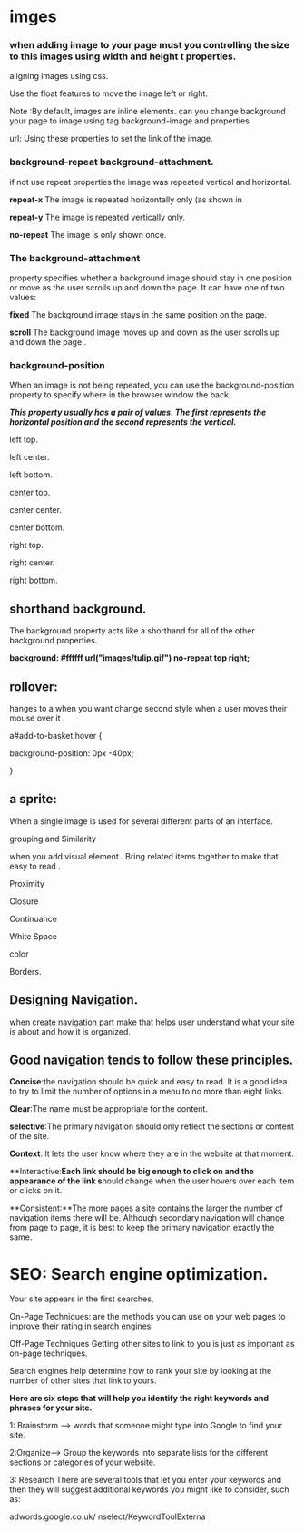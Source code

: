 # imges

  ### when adding image to your page must you controlling the size to this images using width and height t properties.

   aligning images using css.

   Use the float features to move the image left or right.

   Note :By default, images are inline elements.
   can you change background your page to image using tag background-image and properties 

   url: Using these properties to set the link of the image.

   ### background-repeat background-attachment.

   if not use repeat properties the image  was repeated vertical  and horizontal.

   **repeat-x** The image is repeated horizontally only (as shown in

**repeat-y** The image is repeated vertically only.

**no-repeat** The image is only shown once.

### The background-attachment 

property specifies whether a background image should stay in one position or move as the user scrolls up and down the page. It can have one of two values:

**fixed** The background image stays in  the same position on the page.


**scroll** The background image moves up and down as the user scrolls up and down the page .

### background-position

When an image is not being repeated, you can use the background-position property to specify where in the browser window the back.

***This property usually has a pair of values. The first represents the horizontal position and the second represents the vertical.***

left top.

 left center.

 left bottom.

 center top.

 center center.

 center bottom.

 right top.

 right center.

 right bottom.

##  shorthand background.

The background property acts like a shorthand for all of the other background properties.

**background: #ffffff url("images/tulip.gif") no-repeat top right;**

## rollover:
hanges to a
 when you want change  second style when a user moves their mouse over it .

 a#add-to-basket:hover {

background-position: 0px -40px;

 }

 ## a sprite:
 When a single image is used for several different parts of an interface.

grouping and Similarity

when you  add visual  element . Bring related items together to make that easy to read .

Proximity

Closure

Continuance

White Space

color

Borders.

## Designing Navigation.

when create navigation part make that helps user understand what your site is about and how it is organized.

## Good navigation tends to follow these principles.

**Concise**:the navigation should be quick and easy to read. It is a good idea to try to limit the number of options in a menu to no more than eight links.

**Clear**:The name must be appropriate for the content.

**selective**:The primary navigation should only reflect the sections or content of the site.

**Context**: It lets the user know where they are in the website at that moment.

**Interactive:**Each link should be big enough to click on and the appearance of the link s**hould change when the user hovers over each item or clicks on it. 

**Consistent:**The more pages a site contains,the larger the number of navigation items there will be. Although secondary navigation will change from page to page, it is best to keep the primary navigation exactly the same.

# SEO: Search engine optimization.

Your site appears in the first searches,

On-Page Techniques: are the methods you can use on your web pages to improve their rating in search engines.

Off-Page Techniques Getting other sites to link to you is just as important as on-page techniques. 

Search engines help determine how to rank your site by looking at the number of other sites that link to yours.

**Here are six steps that will help you identify the right keywords and phrases for your site.**

1: Brainstorm --> words that someone might type into Google to find your site.

2:Organize--> Group the keywords into separate lists for the different sections or categories of your website.

3: Research There are several tools that let you enter your keywords and then they will suggest additional keywords you might like to
consider, such as: 

adwords.google.co.uk/ nselect/KeywordToolExterna










